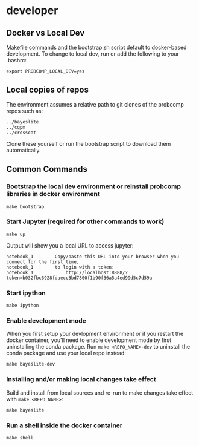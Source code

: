 # developer

## Docker vs Local Dev

Makefile commands and the bootstrap.sh script default to docker-based development. To change to local dev, run or add the following to your .bashrc:

```
export PROBCOMP_LOCAL_DEV=yes
```

## Local copies of repos

The environment assumes a relative path to git clones of the probcomp repos such as:

```
../bayeslite
../cgpm
../crosscat
```

Clone these yourself or run the bootstrap script to download them automatically.

## Common Commands

### Bootstrap the local dev environment or reinstall probcomp libraries in docker environment

```
make bootstrap
```

### Start Jupyter (required for other commands to work)

```
make up
```

Output will show you a local URL to access jupyter:

```
notebook_1  |     Copy/paste this URL into your browser when you connect for the first time,
notebook_1  |     to login with a token:
notebook_1  |         http://localhost:8888/?token=b032fbc6928fdaecc3bd7800f1b90f36a5a4ed99d5c7d59a
```

### Start ipython

```
make ipython
```

### Enable development mode

When you first setup your devlopment environment or if you restart the docker container, you'll need to enable development mode by first uninstalling the conda package. Run `make <REPO_NAME>-dev` to uninstall the conda package and use your local repo instead:

```
make bayeslite-dev
```

### Installing and/or making local changes take effect

Build and install from local sources and re-run to make changes take effect with `make <REPO_NAME>`:

```
make bayeslite
```

### Run a shell inside the docker container

```
make shell
```
